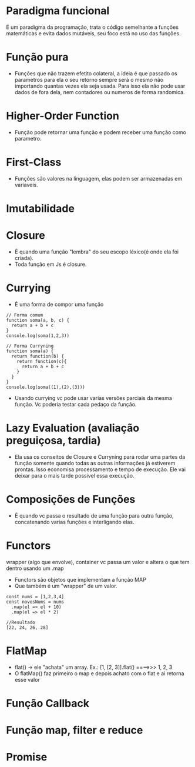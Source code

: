 # Paradigma funcional
  É um paradigma da programação, trata o código semelhante a funções matemáticas e evita dados mutáveis, seu foco está no uso das funções.
# Função pura
  - Funções que não trazem efetito colateral, a ideia é que passado os parametros para ela o seu retorno sempre será o mesmo não importando quantas vezes ela seja usada. Para isso ela não pode usar dados de fora dela, nem contadores ou numeros de forma randomica.

# Higher-Order Function
  - Função pode retornar uma função e podem receber uma função como parametro.

# First-Class
  - Funções são valores na linguagem, elas podem ser armazenadas em variaveis.

# Imutabilidade


# Closure
- É quando uma função "lembra" do seu escopo léxico(é onde ela foi criada).
- Toda função em Js é closure.

# Currying
- É uma forma de compor uma função
```
// Forma comum
function soma(a, b, c) {
  return a + b + c
}
console.log(soma(1,2,3))

// Forma Curryning
function soma(a) {
  return function(b) {
    return function(c){
      return a + b + c
    }
  }
}
console.log(soma((1),(2),(3)))
```
- Usando currying vc pode usar varias versões parciais da mesma função. Vc poderia testar cada pedaço da função.

# Lazy Evaluation (avaliação preguiçosa, tardia)
- Ela usa os conseitos de Closure e Curryning para rodar uma partes da função somente quando todas as outras informações já estiverem prontas. Isso economisa processamento e tempo de execução. Ele vai deixar para o mais tarde possivel essa execução.

# Composições de Funções
- É quando vc passa o resultado de uma função para outra função, concatenando varias funções e interligando elas.

# Functors
wrapper (algo que envolve), container
vc passa um valor e altera o que tem dentro usando um .map
- Functors são objetos que implementam a função MAP
- Que também é um "wrapper" de um valor.
```
const nums = [1,2,3,4]
const novosNums = nums
  .map(el => el + 10)
  .map(el => el * 2)

//Resultado
[22, 24, 26, 28]
```

# FlatMap
- flat() -> ele "achata" um array. 
Ex.: [1, [2, 3]].flat() ====>>> 1, 2, 3 
- O flatMap() faz primeiro o map e depois achato com o flat e ai retorna esse valor


# Função Callback

# Função map, filter e reduce

# Promise